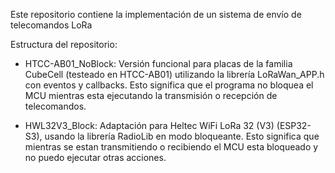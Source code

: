 Este repositorio contiene la implementación de un sistema de envío de telecomandos LoRa

Estructura del repositorio:

  - HTCC-AB01_NoBlock:
      Versión funcional para placas de la familia CubeCell (testeado en HTCC-AB01) utilizando la librería LoRaWan_APP.h con eventos y callbacks.
      Esto significa que el programa no bloquea el MCU mientras esta ejecutando la transmisión o recepción de telecomandos.
    
  - HWL32V3_Block:
      Adaptación para Heltec WiFi LoRa 32 (V3) (ESP32-S3), usando la librería RadioLib en modo bloqueante.
      Esto significa que mientras se estan transmitiendo o recibiendo el MCU esta bloqueado y no puedo ejecutar otras acciones.
